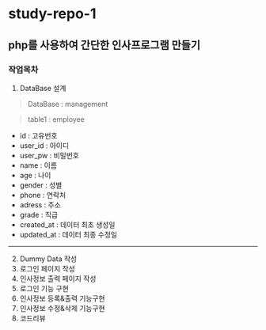 # study-repo-1
## php를 사용하여 간단한 인사프로그램 만들기

### 작업목차
1. DataBase 설계
> DataBase : management

> table1 : employee
* id : 고유번호
* user_id : 아이디
* user_pw : 비밀번호
* name : 이름
* age : 나이
* gender : 성별
* phone : 연락처
* adress : 주소
* grade : 직급
* created_at : 데이터 최초 생성일 
* updated_at : 데이터 최종 수정일
----------------------------------
2. Dummy Data 작성
3. 로그인 페이지 작성
4. 인사정보 출력 페이지 작성
5. 로그인 기능 구현
6. 인사정보 등록&출력 기능구현
7. 인사정보 수정&삭제 기능구현
8. 코드리뷰